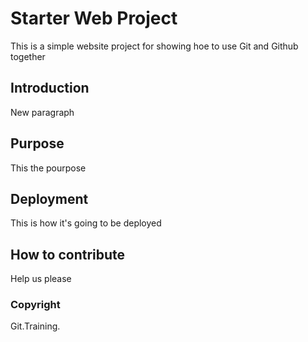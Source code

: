 # Starter Web Project

This is a simple website project for showing hoe to use Git and Github together

## Introduction

New paragraph

## Purpose

This the pourpose

## Deployment

This is how it's going to be deployed

## How to contribute

Help us please

### Copyright

Git.Training.